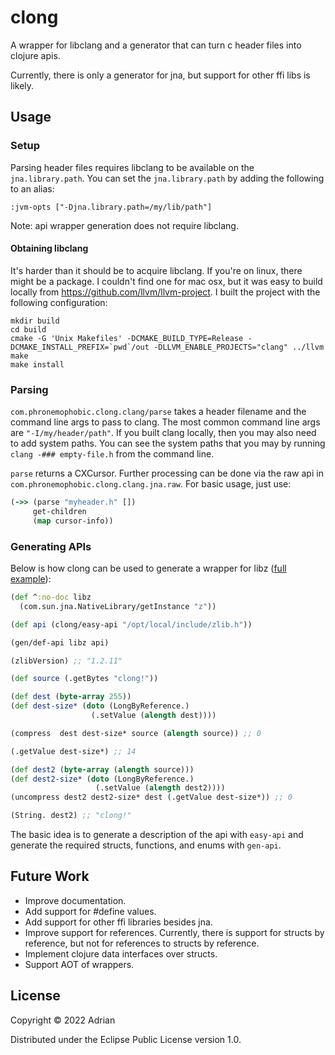 # clong

A wrapper for libclang and a generator that can turn c header files into clojure apis.

Currently, there is only a generator for jna, but support for other ffi libs is likely.

## Usage

### Setup

Parsing header files requires libclang to be available on the `jna.library.path`. You can set the `jna.library.path` by adding the following to an alias:
```
:jvm-opts ["-Djna.library.path=/my/lib/path"]
```

Note: api wrapper generation does not require libclang.

#### Obtaining libclang

It's harder than it should be to acquire libclang. If you're on linux, there might be a package. I couldn't find one for mac osx, but it was easy to build locally from https://github.com/llvm/llvm-project. I built the project with the following configuration:

```
mkdir build
cd build
cmake -G 'Unix Makefiles' -DCMAKE_BUILD_TYPE=Release -DCMAKE_INSTALL_PREFIX=`pwd`/out -DLLVM_ENABLE_PROJECTS="clang" ../llvm
make
make install
```

### Parsing

`com.phronemophobic.clong.clang/parse` takes a header filename and the command line args to pass to clang. The most common command line args are `"-I/my/header/path"`. If you built clang locally, then you may also need to add system paths. You can see the system paths that you may by running `clang -### empty-file.h` from the command line.

`parse` returns a CXCursor. Further processing can be done via the raw api in `com.phronemophobic.clong.clang.jna.raw`. For basic usage, just use:
```clojure
(->> (parse "myheader.h" [])
     get-children
     (map cursor-info))
```

### Generating APIs

Below is how clong can be used to generate a wrapper for libz ([full example](https://github.com/phronmophobic/clong/tree/master/examples/libz)):

```clojure
(def ^:no-doc libz
  (com.sun.jna.NativeLibrary/getInstance "z"))

(def api (clong/easy-api "/opt/local/include/zlib.h"))

(gen/def-api libz api)

(zlibVersion) ;; "1.2.11"

(def source (.getBytes "clong!")) 

(def dest (byte-array 255))
(def dest-size* (doto (LongByReference.)
                  (.setValue (alength dest))))

(compress  dest dest-size* source (alength source)) ;; 0

(.getValue dest-size*) ;; 14

(def dest2 (byte-array (alength source)))
(def dest2-size* (doto (LongByReference.)
                   (.setValue (alength dest2))))
(uncompress dest2 dest2-size* dest (.getValue dest-size*)) ;; 0

(String. dest2) ;; "clong!"
```

The basic idea is to generate a description of the api with `easy-api` and generate the required structs, functions, and enums with `gen-api`.

## Future Work

- Improve documentation.
- Add support for #define values.
- Add support for other ffi libraries besides jna.
- Improve support for references. Currently, there is support for structs by reference, but not for references to structs by reference.
- Implement clojure data interfaces over structs.
- Support AOT of wrappers.
## License

Copyright © 2022 Adrian

Distributed under the Eclipse Public License version 1.0.
